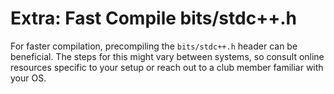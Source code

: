 # Extra: Fast Compile bits/stdc++.h

For faster compilation, precompiling the `bits/stdc++.h` header can be beneficial. The steps for this might vary between systems, so consult online resources specific to your setup or reach out to a club member familiar with your OS.